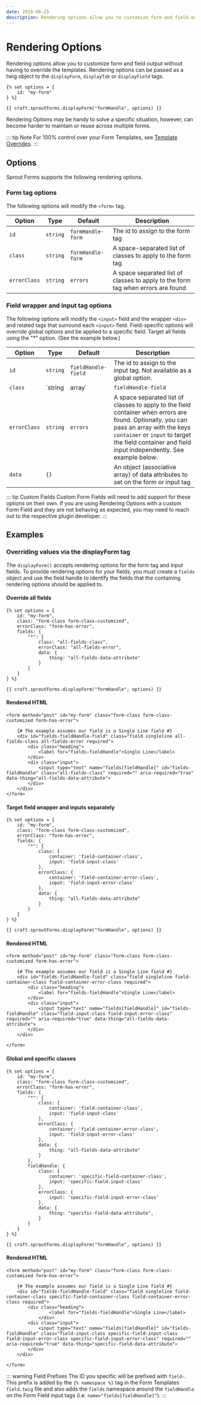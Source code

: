 ```yaml
---
date: 2018-06-25
description: Rendering options allow you to customize form and field output without having to override the templates.
---
```


# Rendering Options

Rendering options allow you to customize form and field output without having to override the templates. Rendering options can be passed as a twig object to the `displayForm`, `displayTab` or `displayField` tags.

``` twig
{% set options = {
    id: "my-form"
} %}

{{ craft.sproutForms.displayForm("formHandle", options) }}
```

Rendering Options may be handy to solve a specific situation, however, can become harder to maintain or reuse across multiple forms. 

::: tip Note
For 100% control over your Form Templates, see [Template Overrides](./template-overrides.md).
:::

## Options

Sprout Forms supports the following rendering options.

### Form tag options

The following options will modify the `<form>` tag.

| Option  | Type     | Default                     | Description                                                             |
|---------|----------|-------------------|---------------------------------------------------------------|
| `id`    | `string` | `formHandle-form` | The id to assign to the form tag                              |
| `class` | `string` | `formHandle-form` | A space-separated list of classes to apply to the form tag    |
| `errorClass` | `string` | `errors` | A space separated list of classes to apply to the form tag when errors are found |

### Field wrapper and input tag options

The following options will modify the `<input>` field and the wrapper `<div>` and related tags that surround each `<input>` field. Field-specific options will override global options and be applied to a specific field. Target all fields using the "*" option. (See the example below.)

| Option  | Type     | Default                     | Description                                                             |
|---------|----------|-----------------------------|-------------------------------------------------------|
| `id`    | `string` | `fieldHandle-field`  | The id to assign to the input tag. Not available as a global option. |
| `class` | `string|array` | `fieldHandle-field` | A space separated list of classes to apply to the field container and input element. Optionally, you can pass an array with the keys `container` or `input` to target the field container and field input independently. See example below. |
| `errorClass` | `string` | `errors` | A space separated list of classes to apply to the field container when errors are found. Optionally, you can pass an array with the keys `container` or `input` to target the field container and field input independently. See example below. |
| `data` | `{}` | | An object (associative array) of data attributes to set on the form or input tag

::: tip Custom Fields 
Custom Form Fields will need to add support for these options on their own. If you are using Rendering Options with a custom Form Field and they are not behaving as expected, you may need to reach out to the respective plugin developer.
:::

## Examples

### Overriding values via the displayForm tag

The `displayForm()` accepts rendering options for the form tag and input fields. To provide rendering options for your fields, you must create a `fields` object and use the field handle to identify the fields that the containing rendering options should be applied to.

#### Override all fields

```twig
{% set options = {
    id: "my-form",
    class: "form-class form-class-customized",
    errorClass: "form-has-error",
    fields: {
        "*": {
            class: "all-fields-class",
            errorClass: "all-fields-error",
            data: {
                thing: "all-fields-data-attribute"
            }
        }
    }
} %}

{{ craft.sproutForms.displayForm("formHandle", options) }}
```

#### Rendered HTML

```twig
<form method="post" id="my-form" class="form-class form-class-customized form-has-error">

    {# The example assumes our field is a Single Line field #}
    <div id="fields-fieldHandle-field" class="field singleline all-fields-class all-fields-error required">
        <div class="heading">
            <label for="fields-fieldHandle">Single Line</label>
        </div>
        <div class="input">
            <input type="text" name="fields[fieldHandle]" id="fields-fieldHandle" class="all-fields-class" required="" aria-required="true" data-thing="all-fields-data-attribute">
        </div>
    </div>
</form>

```

#### Target field wrapper and inputs separately

```twig
{% set options = {
    id: "my-form",
    class: "form-class form-class-customized",
    errorClass: "form-has-error",
    fields: {
        "*": {
            class: {
                container: 'field-container-class',
                input: 'field-input-class'
            },
            errorClass: {
                container: 'field-container-error-class',
                input: 'field-input-error-class'
            },
            data: {
                thing: "all-fields-data-attribute"
            }
        }
    }
} %}

{{ craft.sproutForms.displayForm("formHandle", options) }}
```

#### Rendered HTML

```twig
<form method="post" id="my-form" class="form-class form-class-customized form-has-error">

    {# The example assumes our field is a Single Line field #}
    <div id="fields-fieldHandle-field" class="field singleline field-container-class field-container-error-class required">
        <div class="heading">
            <label for="fields-fieldHandle">Single Line</label>
        </div>
        <div class="input">
            <input type="text" name="fields[fieldHandle]" id="fields-fieldHandle" class="field-input-class field-input-error-class" required="" aria-required="true" data-thing="all-fields-data-attribute">
        </div>   
    </div>

</form>
```

#### Global and specific classes

```twig
{% set options = {
    id: "my-form",
    class: "form-class form-class-customized",
    errorClass: "form-has-error",
    fields: {
        "*": {
            class: {
                container: 'field-container-class',
                input: 'field-input-class'
            },
            errorClass: {
                container: 'field-container-error-class',
                input: 'field-input-error-class'
            },
            data: {
                thing: "all-fields-data-attribute"
            }
        },
        fieldHandle: {
            class: {
                container: 'specific-field-container-class',
                input: 'specific-field-input-class'
            },
            errorClass: {
                input: 'specific-field-input-error-class'
            },
            data: {
                thing: "specific-field-data-attribute",
            }
        }
    }
} %}

{{ craft.sproutForms.displayForm("formHandle", options) }}
```

#### Rendered HTML

```twig
<form method="post" id="my-form" class="form-class form-class-customized form-has-error">

    {# The example assumes our field is a Single Line field #}
    <div id="fields-fieldHandle-field" class="field singleline field-container-class specific-field-container-class field-container-error-class required">
        <div class="heading">
                <label for="fields-fieldHandle">Single Line</label>
            </div>
        <div class="input">
            <input type="text" name="fields[fieldHandle]" id="fields-fieldHandle" class="field-input-class specific-field-input-class field-input-error-class specific-field-input-error-class" required="" aria-required="true" data-thing="specific-field-data-attribute">
        </div>
    </div>

</form>
```


::: warning Field Prefixes 
The ID you specific will be prefixed with `field-`. This prefix is added by the `{% namespace %}` tag in the Form Templates `field.twig` file and also adds the `fields` namespace around the `fieldHandle` on the Form Field input tags (i.e. `name="fields[fieldHandle]"`).
:::
